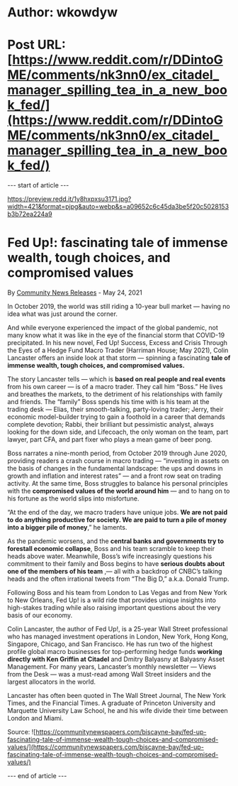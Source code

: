 # Author: wkowdyw
# Post URL: [https://www.reddit.com/r/DDintoGME/comments/nk3nn0/ex_citadel_manager_spilling_tea_in_a_new_book_fed/](https://www.reddit.com/r/DDintoGME/comments/nk3nn0/ex_citadel_manager_spilling_tea_in_a_new_book_fed/)


\--- start of article ---

https://preview.redd.it/1y8hxpxsu3171.jpg?width=421&format=pjpg&auto=webp&s=a09652c6c45da3be5f20c5028153b3b72ea224a9

# Fed Up!: fascinating tale of immense wealth, tough choices, and compromised values

By [Community News Releases](https://communitynewspapers.com/author/community-news-releases/) \- May 24, 2021

In October 2019, the world was still riding a 10-year bull market — having no idea what was just around the corner.

And while everyone experienced the impact of the global pandemic, not many know what it was like in the eye of the financial storm that COVID-19 precipitated. In his new novel, Fed Up! Success, Excess and Crisis Through the Eyes of a Hedge Fund Macro Trader (Harriman House; May 2021), Colin Lancaster offers an inside look at that storm — spinning a fascinating **tale of immense wealth, tough choices, and compromised values.**

The story Lancaster tells — which is **based on real people and real events** from his own career — is of a macro trader. They call him “Boss.” He lives and breathes the markets, to the detriment of his relationships with family and friends. The “family” Boss spends his time with is his team at the trading desk — Elias, their smooth-talking, party-loving trader; Jerry, their economic model-builder trying to gain a foothold in a career that demands complete devotion; Rabbi, their brilliant but pessimistic analyst, always looking for the down side, and Lifecoach, the only woman on the team, part lawyer, part CFA, and part fixer who plays a mean game of beer pong.

Boss narrates a nine-month period, from October 2019 through June 2020, providing readers a crash course in macro trading — “investing in assets on the basis of changes in the fundamental landscape: the ups and downs in growth and inflation and interest rates” — and a front row seat on trading activity. At the same time, Boss struggles to balance his personal principles with the **compromised values of the world around him** — and to hang on to his fortune as the world slips into misfortune.

“At the end of the day, we macro traders have unique jobs. **We are not paid to do anything productive for society. We are paid to turn a pile of money into a bigger pile of money**,” he laments.

As the pandemic worsens, and the **central banks and governments try to forestall economic collapse**, Boss and his team scramble to keep their heads above water. Meanwhile, Boss’s wife increasingly questions his commitment to their family and Boss begins to have **serious doubts about one of the members of his team** ‚— all with a backdrop of CNBC’s talking heads and the often irrational tweets from “The Big D,” a.k.a. Donald Trump.

Following Boss and his team from London to Las Vegas and from New York to New Orleans, Fed Up! is a wild ride that provides unique insights into high-stakes trading while also raising important questions about the very basis of our economy.

Colin Lancaster, the author of Fed Up!, is a 25-year Wall Street professional who has managed investment operations in London, New York, Hong Kong, Singapore, Chicago, and San Francisco. He has run two of the highest profile global macro businesses for top-performing hedge funds **working directly with Ken Griffin at Citadel** and Dmitry Balyasny at Balyasny Asset Management. For many years, Lancaster’s monthly newsletter — Views from the Desk — was a must-read among Wall Street insiders and the largest allocators in the world.

Lancaster has often been quoted in The Wall Street Journal, The New York Times, and the Financial Times. A graduate of Princeton University and Marquette University Law School, he and his wife divide their time between London and Miami.

Source: ![https://communitynewspapers.com/biscayne-bay/fed-up-fascinating-tale-of-immense-wealth-tough-choices-and-compromised-values/](https://communitynewspapers.com/biscayne-bay/fed-up-fascinating-tale-of-immense-wealth-tough-choices-and-compromised-values/)

\--- end of article ---